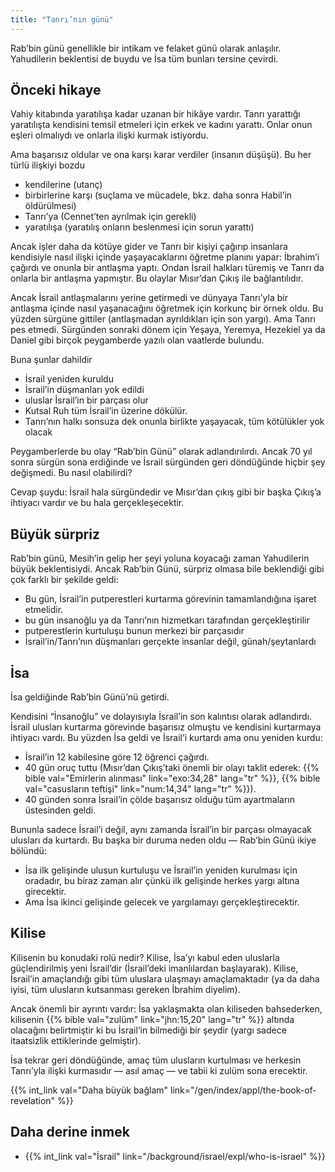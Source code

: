 ```yaml
---
title: "Tanrı’nın günü"
---
```


Rab’bin günü genellikle bir intikam ve felaket günü olarak anlaşılır. Yahudilerin beklentisi de buydu ve İsa tüm bunları tersine çevirdi.

## Önceki hikaye

<a name="a7fd"></a>
Vahiy kitabında yaratılışa kadar uzanan bir hikâye vardır. Tanrı yarattığı yaratılışta kendisini temsil etmeleri için erkek ve kadını yarattı. Onlar onun eşleri olmalıydı ve onlarla ilişki kurmak istiyordu.

Ama başarısız oldular ve ona karşı karar verdiler (insanın düşüşü). Bu her türlü ilişkiyi bozdu

- kendilerine (utanç)
- birbirlerine karşı (suçlama ve mücadele, bkz. daha sonra Habil’in öldürülmesi)
- Tanrı’ya (Cennet’ten ayrılmak için gerekli)
- yaratılışa (yaratılış onların beslenmesi için sorun yarattı)

Ancak işler daha da kötüye gider ve Tanrı bir kişiyi çağırıp insanlara kendisiyle nasıl ilişki içinde yaşayacaklarını öğretme planını yapar: İbrahim’i çağırdı ve onunla bir antlaşma yaptı. Ondan İsrail halkları türemiş ve Tanrı da onlarla bir antlaşma yapmıştır. Bu olaylar Mısır’dan Çıkış ile bağlantılıdır.

Ancak İsrail antlaşmalarını yerine getirmedi ve dünyaya Tanrı’yla bir antlaşma içinde nasıl yaşanacağını öğretmek için korkunç bir örnek oldu. Bu yüzden sürgüne gittiler (antlaşmadan ayrıldıkları için son yargı). Ama Tanrı pes etmedi. Sürgünden sonraki dönem için Yeşaya, Yeremya, Hezekiel ya da Daniel gibi birçok peygamberde yazılı olan vaatlerde bulundu.

Buna şunlar dahildir

- İsrail yeniden kuruldu
- İsrail’in düşmanları yok edildi
- uluslar İsrail’in bir parçası olur
- Kutsal Ruh tüm İsrail’in üzerine dökülür.
- Tanrı’nın halkı sonsuza dek onunla birlikte yaşayacak, tüm kötülükler yok olacak

Peygamberlerde bu olay “Rab’bin Günü” olarak adlandırılırdı. Ancak 70 yıl sonra sürgün sona erdiğinde ve İsrail sürgünden geri döndüğünde hiçbir şey değişmedi. Bu nasıl olabilirdi?

Cevap şuydu: İsrail hala sürgündedir ve Mısır’dan çıkış gibi bir başka Çıkış’a ihtiyacı vardır ve bu hala gerçekleşecektir.

## Büyük sürpriz

<a name="9c76"></a>
Rab’bin günü, Mesih’in gelip her şeyi yoluna koyacağı zaman Yahudilerin büyük beklentisiydi. Ancak Rab’bin Günü, sürpriz olmasa bile beklendiği gibi çok farklı bir şekilde geldi:

- Bu gün, İsrail’in putperestleri kurtarma görevinin tamamlandığına işaret etmelidir.
- bu gün insanoğlu ya da Tanrı’nın hizmetkarı tarafından gerçekleştirilir
- putperestlerin kurtuluşu bunun merkezi bir parçasıdır
- İsrail’in/Tanrı’nın düşmanları gerçekte insanlar değil, günah/şeytanlardı

## İsa

<a name="3318"></a>
İsa geldiğinde Rab’bin Günü’nü getirdi.

Kendisini “İnsanoğlu” ve dolayısıyla İsrail’in son kalıntısı olarak adlandırdı. İsrail ulusları kurtarma görevinde başarısız olmuştu ve kendisini kurtarmaya ihtiyacı vardı. Bu yüzden İsa geldi ve İsrail’i kurtardı ama onu yeniden kurdu:

- İsrail’in 12 kabilesine göre 12 öğrenci çağırdı.
- 40 gün oruç tuttu (Mısır’dan Çıkış’taki önemli bir olayı taklit ederek: {{% bible val="Emirlerin alınması" link="exo:34,28" lang="tr" %}}, {{% bible val="casusların teftişi" link="num:14,34" lang="tr" %}}).
- 40 günden sonra İsrail’in çölde başarısız olduğu tüm ayartmaların üstesinden geldi.

Bununla sadece İsrail’i değil, aynı zamanda İsrail’in bir parçası olmayacak ulusları da kurtardı. Bu başka bir duruma neden oldu — Rab’bin Günü ikiye bölündü:

- İsa ilk gelişinde ulusun kurtuluşu ve İsrail’in yeniden kurulması için oradadır, bu biraz zaman alır çünkü ilk gelişinde herkes yargı altına girecektir.
- Ama İsa ikinci gelişinde gelecek ve yargılamayı gerçekleştirecektir.

## Kilise

<a name="a565"></a>
Kilisenin bu konudaki rolü nedir? Kilise, İsa’yı kabul eden uluslarla güçlendirilmiş yeni İsrail’dir (İsrail’deki imanlılardan başlayarak). Kilise, İsrail’in amaçlandığı gibi tüm uluslara ulaşmayı amaçlamaktadır (ya da daha iyisi, tüm ulusların kutsanması gereken İbrahim diyelim).

Ancak önemli bir ayrıntı vardır: İsa yaklaşmakta olan kiliseden bahsederken, kilisenin {{% bible val="zulüm" link="jhn:15,20" lang="tr" %}} altında olacağını belirtmiştir ki bu İsrail’in bilmediği bir şeydir (yargı sadece itaatsizlik ettiklerinde gelmiştir).

İsa tekrar geri döndüğünde, amaç tüm ulusların kurtulması ve herkesin Tanrı’yla ilişki kurmasıdır — asıl amaç — ve tabii ki zulüm sona erecektir.

{{% int_link val="Daha büyük bağlam" link="/gen/index/appl/the-book-of-revelation" %}}

## Daha derine inmek

<a name="4ac9"></a>
- {{% int_link val="İsrail" link="/background/israel/expl/who-is-israel" %}}

